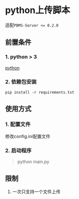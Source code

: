 # python上传脚本

适配`PBMS-Server <= 0.2.0`

## 前置条件

### 1. python > 3

[python](https://www.python.org/downloads/)

### 2. 依赖包安装

```pip install -r requirements.txt```

## 使用方式

### 1. 配置文件

修改config.ini配置文件

### 2. 启动程序

> python main.py

## 限制

1. 一次只支持一个文件上传
